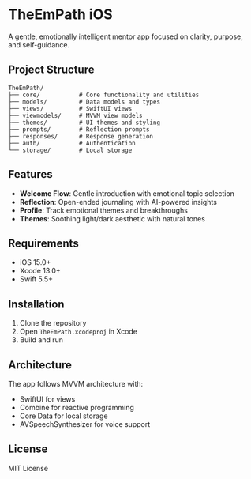 # TheEmPath iOS

A gentle, emotionally intelligent mentor app focused on clarity, purpose, and self-guidance.

## Project Structure

```
TheEmPath/
├── core/           # Core functionality and utilities
├── models/         # Data models and types
├── views/          # SwiftUI views
├── viewmodels/     # MVVM view models
├── themes/         # UI themes and styling
├── prompts/        # Reflection prompts
├── responses/      # Response generation
├── auth/           # Authentication
└── storage/        # Local storage
```

## Features

- **Welcome Flow**: Gentle introduction with emotional topic selection
- **Reflection**: Open-ended journaling with AI-powered insights
- **Profile**: Track emotional themes and breakthroughs
- **Themes**: Soothing light/dark aesthetic with natural tones

## Requirements

- iOS 15.0+
- Xcode 13.0+
- Swift 5.5+

## Installation

1. Clone the repository
2. Open `TheEmPath.xcodeproj` in Xcode
3. Build and run

## Architecture

The app follows MVVM architecture with:
- SwiftUI for views
- Combine for reactive programming
- Core Data for local storage
- AVSpeechSynthesizer for voice support

## License

MIT License 